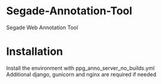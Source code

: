 # Segade-Annotation-Tool
Segade Web Annotation Tool

# Installation
Install the environment with ppg_anno_server_no_builds.yml\
Additional django, gunicorn and nginx are required if needed
